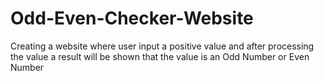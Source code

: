 # Odd-Even-Checker-Website
Creating a website where user input a positive value and after processing the value a result will be shown that the value is an Odd Number or Even Number
